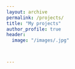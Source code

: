 ```yaml
---
layout: archive
permalink: /projects/
title: "My projects"
author_profile: true
header:
  image: "/images/.jpg"



---
```

